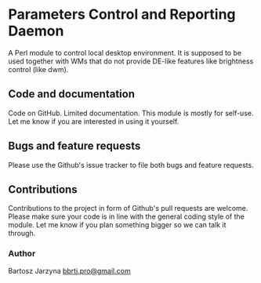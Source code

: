 # Parameters Control and Reporting Daemon
A Perl module to control local desktop environment. It is supposed to be used
together with WMs that do not provide DE-like features like brightness control
(like dwm).

## Code and documentation
Code on GitHub. Limited documentation. This module is mostly for self-use. Let
me know if you are interested in using it yourself.

## Bugs and feature requests
Please use the Github's issue tracker to file both bugs and feature requests.

## Contributions
Contributions to the project in form of Github's pull requests are
welcome. Please make sure your code is in line with the general
coding style of the module. Let me know if you plan something
bigger so we can talk it through.

### Author
Bartosz Jarzyna <bbrtj.pro@gmail.com>

